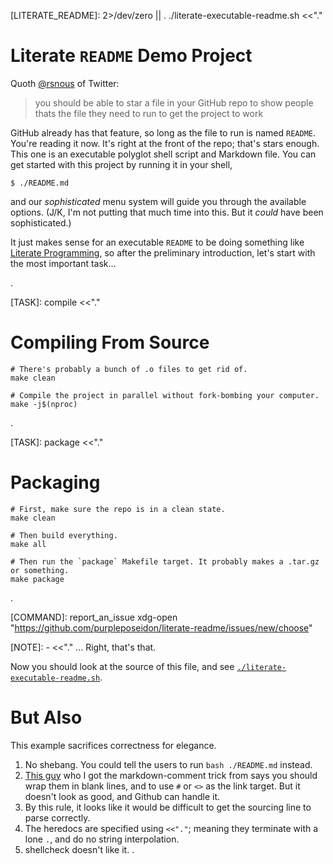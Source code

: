 [LITERATE_README]: 2>/dev/zero || . ./literate-executable-readme.sh <<"."
# Literate `README` Demo Project

Quoth [@rsnous](https://twitter.com/rsnous/status/1533320874778042369) of Twitter:
> you should be able to star a file in your GitHub repo to show people thats the file they need to run to get the project to work

GitHub already has that feature, so long as the file to run is named `README`. You're reading it now. It's right at the front of the repo; that's stars enough. This one is an executable polyglot shell script and Markdown file. You can get started with this project by running it in your shell,

    $ ./README.md

and our *sophisticated* menu system will guide you through the available options. (J/K, I'm not putting that much time into this. But it *could* have been sophisticated.)

It just makes sense for an executable `README` to be doing something like [Literate Programming](en.wikipedia.org/wiki/Literate_programming), so after the preliminary introduction, let's start with the most important task...

.

[TASK]: compile <<"."
# Compiling From Source
    # There's probably a bunch of .o files to get rid of.
    make clean

    # Compile the project in parallel without fork-bombing your computer.
    make -j$(nproc)

.


[TASK]: package <<"."
# Packaging
    # First, make sure the repo is in a clean state.
    make clean

    # Then build everything.
    make all

    # Then run the `package` Makefile target. It probably makes a .tar.gz or something.
    make package
.

[COMMAND]: report_an_issue xdg-open "https://github.com/purpleposeidon/literate-readme/issues/new/choose"

[NOTE]: - <<"."
... Right, that's that.

Now you should look at the source of this file, and see [`./literate-executable-readme.sh`](./literate-executable-readme.sh).

# But Also

This example sacrifices correctness for elegance.

1. No shebang. You could tell the users to run `bash ./README.md` instead.
2. [This guy](https://stackoverflow.com/questions/4823468/comments-in-markdown/20885980#20885980) who I got the markdown-comment trick from says you should wrap them in blank lines, and to use `#` or `<>` as the link target. But it doesn't look as good, and Github can handle it.
3. By this rule, it looks like it would be difficult to get the sourcing line to parse correctly. 
4. The heredocs are specified using `<<"."`; meaning they terminate with a lone `.`, and do no string interpolation.
5. shellcheck doesn't like it.
.
